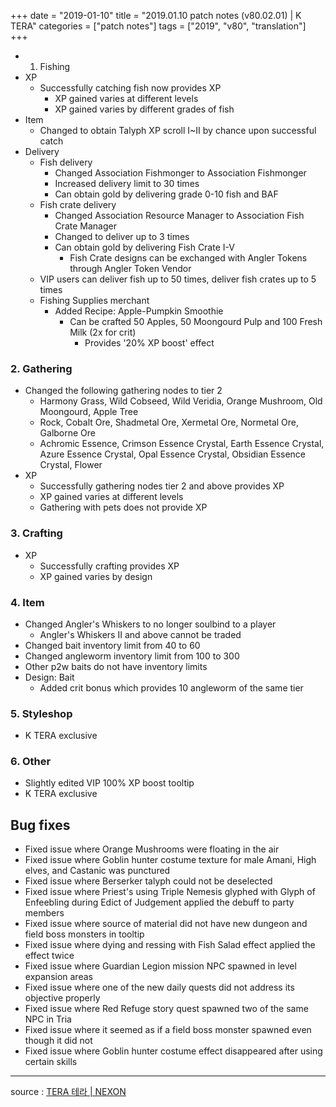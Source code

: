 +++
date = "2019-01-10"
title = "2019.01.10 patch notes (v80.02.01) | K TERA"
categories = ["patch notes"]
tags = ["2019", "v80", "translation"]
+++

- 1. Fishing
- XP
  - Successfully catching fish now provides XP
    - XP gained varies at different levels
    - XP gained varies by different grades of fish
- Item
  - Changed to obtain Talyph XP scroll I~II by chance upon successful catch
- Delivery
  - Fish delivery
    - Changed Association Fishmonger to Association Fishmonger
    - Increased delivery limit to 30 times
    - Can obtain gold by delivering grade 0-10 fish and BAF
  - Fish crate delivery
    - Changed Association Resource Manager to Association Fish Crate Manager
    - Changed to deliver up to 3 times
    - Can obtain gold by delivering Fish Crate I-V
      - Fish Crate designs can be exchanged with Angler Tokens through Angler Token Vendor
  - VIP users can deliver fish up to 50 times, deliver fish crates up to 5 times
  - Fishing Supplies merchant
    - Added Recipe: Apple-Pumpkin Smoothie
      - Can be crafted 50 Apples, 50 Moongourd Pulp and 100 Fresh Milk (2x for crit)
        - Provides '20% XP boost' effect

### 2. Gathering
- Changed the following gathering nodes to tier 2
  - Harmony Grass, Wild Cobseed, Wild Veridia, Orange Mushroom, Old Moongourd, Apple Tree
  - Rock, Cobalt Ore, Shadmetal Ore, Xermetal Ore, Normetal Ore, Galborne Ore
  - Achromic Essence, Crimson Essence Crystal, Earth Essence Crystal, Azure Essence Crystal, Opal Essence Crystal, Obsidian Essence Crystal, Flower
- XP
  - Successfully gathering nodes tier 2 and above provides XP
  - XP gained varies at different levels
  - Gathering with pets does not provide XP

### 3. Crafting
- XP
  - Successfully crafting provides XP
  - XP gained varies by design

### 4. Item
- Changed Angler's Whiskers to no longer soulbind to a player
  - Angler's Whiskers II and above cannot be traded
- Changed bait inventory limit from 40 to 60
- Changed angleworm inventory limit from 100 to 300
- Other p2w baits do not have inventory limits
- Design: Bait
  - Added crit bonus which provides 10 angleworm of the same tier

### 5. Styleshop
- K TERA exclusive

### 6. Other
- Slightly edited VIP 100% XP boost tooltip
- K TERA exclusive

## Bug fixes

- Fixed issue where Orange Mushrooms were floating in the air
- Fixed issue where Goblin hunter costume texture for male Amani, High elves, and Castanic was punctured
- Fixed issue where Berserker talyph could not be deselected
- Fixed issue where Priest's using Triple Nemesis glyphed with Glyph of Enfeebling during Edict of Judgement applied the debuff to party members
- Fixed issue where source of material did not have new dungeon and field boss monsters in tooltip
- Fixed issue where dying and ressing with Fish Salad effect applied the effect twice
- Fixed issue where Guardian Legion mission NPC spawned in level expansion areas
- Fixed issue where one of the new daily quests did not address its objective properly
- Fixed issue where Red Refuge story quest spawned two of the same NPC in Tria
- Fixed issue where it seemed as if a field boss monster spawned even though it did not
- Fixed issue where Goblin hunter costume effect disappeared after using certain skills

----

source : [TERA 테라 | NEXON](http://tera.nexon.com/news/update/view.aspx?n4articlesn=374)
